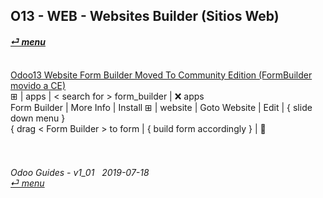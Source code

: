 ## O13 - WEB - Websites Builder (Sitios Web)
#### [_&#x23CE; menu_](/README.md)<br><br>

[Odoo13 Website Form Builder Moved To Community Edition (FormBuilder movido a CE)](https://youtube.com/embed/o3WGNq4i344?autoplay=1&start=0&end=0&rel=0)<br>
&#x229E; | apps | \< search for \> form_builder | &#x274C; apps<br>
Form Builder | More Info | Install
&#x229E; | website | Goto Website | Edit | { slide down menu }  
{ drag < Form Builder \> to form | { build form accordingly } | &#x1F4BE;

	
###### <br><br>Odoo Guides - v1_01 &nbsp; 2019-07-18<br>[_&#x23CE; menu_](/README.md)<br><br>
